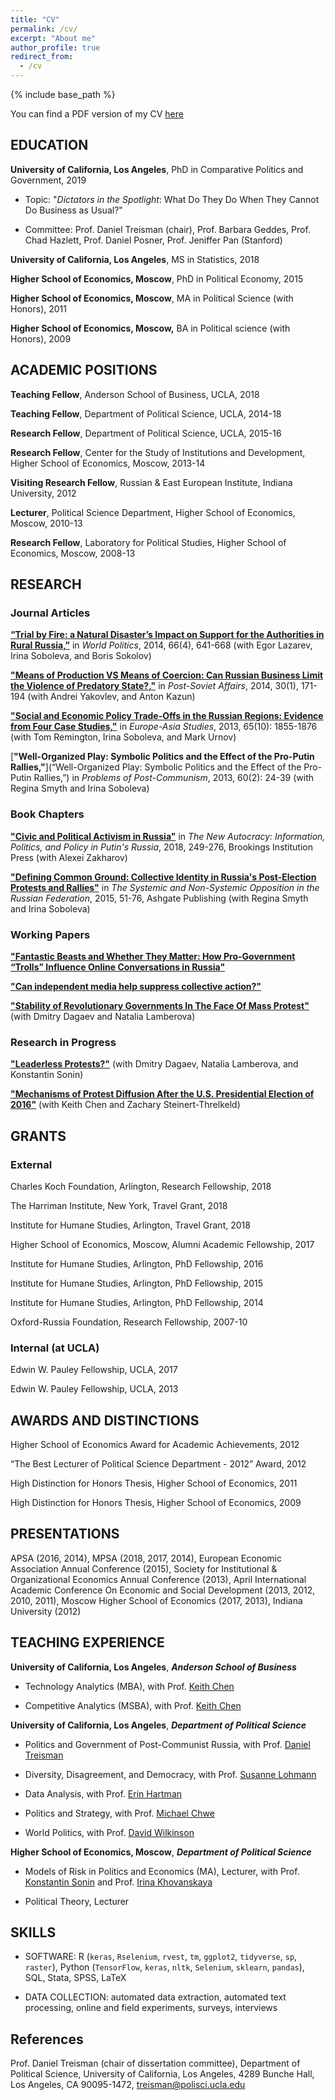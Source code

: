 ```yaml
---
title: "CV"
permalink: /cv/
excerpt: "About me"
author_profile: true
redirect_from: 
  - /cv
---
```


{% include base_path %}

You can find a PDF version of my CV [here](https://AntonSobolev.github.io/files/Anton-Sobolev-CV.pdf)


## EDUCATION

**University of California, Los Angeles**, PhD in Comparative Politics and Government,  2019

  * Topic: "*Dictators in the Spotlight*: What Do They Do When They Cannot Do Business as
Usual?"

  * Committee: Prof. Daniel Treisman (chair), Prof. Barbara Geddes, Prof. Chad Hazlett, Prof. Daniel Posner, Prof. Jeniffer Pan (Stanford)

**University of California, Los Angeles**, MS in Statistics,  2018

**Higher School of Economics, Moscow**, PhD in Political Economy,  2015

**Higher School of Economics, Moscow**, MA in  Political Science (with Honors),  2011

**Higher School of Economics, Moscow,** BA in Political science (with Honors),  2009

## ACADEMIC POSITIONS

**Teaching Fellow**, Anderson School of Business, UCLA, 2018 

**Teaching Fellow**, Department of Political Science, UCLA, 2014-18

**Research Fellow**, Department of Political Science, UCLA, 2015-16

**Research Fellow**, Center for the Study of Institutions and Development, Higher School of Economics, Moscow, 2013-14

**Visiting Research Fellow**, Russian & East European Institute, Indiana University,  2012

**Lecturer**, Political Science Department, Higher School of Economics, Moscow, 2010-13

**Research Fellow**, Laboratory for Political Studies, Higher School of Economics, Moscow, 2008-13

## RESEARCH

### Journal Articles

[**“Trial by Fire: a Natural Disaster’s Impact on Support for the Authorities in Rural Russia,”**](http://dx.doi.org/10.1017/S0043887114000215) in *World Politics*, 2014, 66(4), 641-668  (with Egor Lazarev, Irina Soboleva, and Boris Sokolov) 

[**"Means of Production VS Means of Coercion: Can Russian Business Limit the Violence of Predatory State?,"**](http://www.tandfonline.com/doi/full/10.1080/1060586X.2013.859434) in *Post-Soviet Affairs*, 2014, 30(1), 171-194 (with Andrei Yakovlev, and Anton Kazun)

[**"Social and Economic Policy Trade-Offs  in the Russian Regions: Evidence from Four Case Studies,"**](http://www.tandfonline.com/doi/full/10.1080/09668136.2013.838055) in *Europe-Asia Studies*, 2013, 65(10): 1855-1876 (with Tom Remington, Irina Soboleva, and Mark Urnov) 

[**"Well-Organized Play: Symbolic Politics and the Effect of the Pro-Putin Rallies,"**](“Well-Organized Play: Symbolic Politics and the Effect of the Pro-Putin Rallies,”) in *Problems of Post-Communism*, 2013, 60(2): 24-39 (with Regina Smyth and Irina Soboleva) 

### Book Chapters

[**"Civic and Political Activism in Russia"**](http://www.jstor.org/stable/10.7864/j.ctt1zkjzsh.13) in *The New Autocracy: Information, Politics, and Policy in Putin's Russia*, 2018, 249-276, Brookings Institution Press (with Alexei Zakharov)

[**"Defining Common Ground: Collective Identity in Russia's Post-Election Protests and Rallies"**](https://AntonSobolev.github.com/files/2013-Defining-Commong-Ground.pdf) in *The Systemic and Non-Systemic Opposition in the Russian Federation*, 2015, 51-76, Ashgate Publishing (with Regina Smyth and Irina Soboleva)

### Working Papers

[**"Fantastic Beasts and Whether They Matter: How Pro-Government “Trolls” Influence Online Conversations in Russia"**](#published-works)

[**"Can independent media help suppress collective action?"**](#published-works)

[**"Stability of Revolutionary Governments In The Face Of Mass Protest"**](http://papers.ssrn.com/sol3/papers.cfm?abstract_id=2365057) (with Dmitry Dagaev and Natalia Lamberova)

### Research in Progress

[**"Leaderless Protests?"**](#published-works) (with Dmitry Dagaev, Natalia Lamberova, and Konstantin Sonin)

[**"Mechanisms of Protest Diffusion After the U.S. Presidential Election of 2016"**](#published-works) (with Keith Chen and Zachary Steinert-Threlkeld)

## GRANTS

### External

Charles Koch Foundation, Arlington, Research Fellowship, 2018 

The Harriman Institute, New York, Travel Grant, 2018 

Institute for Humane Studies, Arlington, Travel Grant, 2018

Higher School of Economics, Moscow, Alumni Academic Fellowship, 2017 

Institute for Humane Studies, Arlington, PhD Fellowship, 2016 

Institute for Humane Studies, Arlington, PhD Fellowship, 2015 

Institute for Humane Studies, Arlington, PhD Fellowship, 2014 

Oxford-Russia Foundation, Research Fellowship,  2007-10 

### Internal (at UCLA)

Edwin W. Pauley Fellowship, UCLA, 2017 

Edwin W. Pauley Fellowship, UCLA, 2013 

## AWARDS AND DISTINCTIONS

Higher School of Economics Award for Academic Achievements, 2012 

“The Best Lecturer of Political Science Department - 2012” Award, 2012 

High Distinction for Honors Thesis, Higher School of Economics,  2011 

High Distinction for Honors Thesis, Higher School of Economics,  2009 

## PRESENTATIONS

APSA (2016, 2014), MPSA (2018, 2017, 2014), European Economic Association Annual Conference (2015), Society for Institutional & Organizational Economics Annual Conference (2013), April International Academic Conference On Economic and Social Development (2013, 2012, 2010, 2011), Moscow Higher School of Economics (2017, 2013), Indiana University (2012)

## TEACHING EXPERIENCE

**University of California, Los Angeles**, ***Anderson School of Business***

  * Technology Analytics (MBA), with Prof. [Keith Chen](http://www.anderson.ucla.edu/faculty/keith.chen/)

  * Competitive Analytics (MSBA), with Prof. [Keith Chen](http://www.anderson.ucla.edu/faculty/keith.chen/)

**University of California, Los Angeles**, ***Department of Political Science***

  * Politics and Government of Post-Communist Russia, with Prof. [Daniel Treisman](https://www.danieltreisman.org/)

  * Diversity, Disagreement, and Democracy, with Prof. [Susanne Lohmann](https://luskin.ucla.edu/person/susanne-lohmann/)

  * Data Analysis, with Prof. [Erin Hartman](http://www.erinhartman.com/)

  * Politics and Strategy, with Prof. [Michael Chwe](http://chwe.net/michael/)

  * World Politics, with Prof. [David Wilkinson](https://polisci.ucla.edu/people/david-wilkinson)

**Higher School of Economics, Moscow**,  ***Department of Political Science***

  * Models of Risk in Politics and Economics (MA), Lecturer, with Prof. [Konstantin Sonin](https://harris.uchicago.edu/directory/konstantin-sonin) and Prof. [Irina Khovanskaya](https://www.coursera.org/instructor/i.khovanskaya?siteID=hL3Qp0zRBOc-0088HPnpyM7omnvkrnwERg&utm_content=10&utm_medium=partners&utm_source=linkshare&utm_campaign=hL3Qp0zRBOc) 

  * Political Theory, Lecturer

## SKILLS

* SOFTWARE: R (`keras`, `Rselenium`, `rvest`, `tm`, `ggplot2`, `tidyverse`, `sp`, `raster`), Python (`TensorFlow`, `keras`, `nltk`, `Selenium`, `sklearn`, `pandas`), SQL, Stata, SPSS, LaTeX


* DATA COLLECTION: automated data extraction, automated text processing, online and field experiments, surveys, interviews

## References
Prof. Daniel Treisman (chair of dissertation committee),  Department of Political Science,
University of California, Los Angeles, 4289 Bunche Hall, Los Angeles, CA 90095-1472, [treisman@polisci.ucla.edu](treisman@polisci.ucla.edu)
